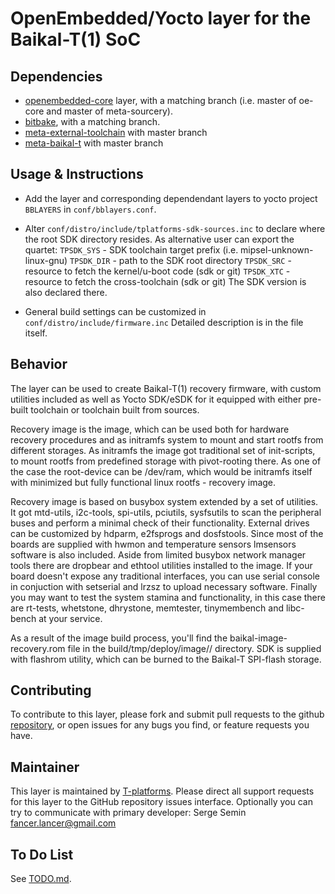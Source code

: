 # OpenEmbedded/Yocto layer for the Baikal-T(1) SoC

## Dependencies

- [openembedded-core](https://github.com/openembedded/openembedded-core)
  layer, with a matching branch (i.e. master of oe-core and master of
  meta-sourcery).
- [bitbake](https://github.com/openembedded/bitbake), with a matching branch.
- [meta-external-toolchain](https://github.com/T-platforms/yocto/meta-external-toolchain)
  with master branch
- [meta-baikal-t](https://github.com/T-platforms/yocto/meta-baikal-t)
  with master branch

## Usage & Instructions

- Add the layer and corresponding dependendant layers to yocto project 
  `BBLAYERS` in `conf/bblayers.conf`.

- Alter `conf/distro/include/tplatforms-sdk-sources.inc` to declare where
  the root SDK directory resides. As alternative user can export the
  quartet:
  `TPSDK_SYS` - SDK toolchain target prefix (i.e. mipsel-unknown-linux-gnu)
  `TPSDK_DIR` - path to the SDK root directory
  `TPSDK_SRC` - resource to fetch the kernel/u-boot code (sdk or git)
  `TPSDK_XTC` - resource to fetch the cross-toolchain (sdk or git)
  The SDK version is also declared there.

- General build settings can be customized in `conf/distro/include/firmware.inc`
  Detailed description is in the file itself.

## Behavior

The layer can be used to create Baikal-T(1) recovery firmware, with custom
utilities included as well as Yocto SDK/eSDK for it equipped with either
pre-built toolchain or toolchain built from sources.

Recovery image is the image, which can be used both for hardware recovery
procedures and as initramfs system to mount and start rootfs from different
storages. As initramfs the image got traditional set of init-scripts, to
mount rootfs from predefined storage with pivot-rooting there. As one of the
case the root-device can be /dev/ram, which would be initramfs itself with
minimized but fully functional linux rootfs - recovery image.

Recovery image is based on busybox system extended by a set of utilities.
It got mtd-utils, i2c-tools, spi-utils, pciutils, sysfsutils to scan the
peripheral buses and perform a minimal check of their functionality.
External drives can be customized by hdparm, e2fsprogs and dosfstools.
Since most of the boards are supplied with hwmon and temperature sensors
lmsensors software is also included. Aside from limited busybox network
manager tools there are dropbear and ethtool utilities installed to the
image. If your board doesn't expose any traditional interfaces, you can use
serial console in conjuction with setserial and lrzsz to upload necessary
software. Finally you may want to test the system stamina and functionality,
in this case there are rt-tests, whetstone, dhrystone, memtester, tinymembench
and libc-bench at your service.

As a result of the image build process, you'll find the
baikal-image-recovery.rom file in the build/tmp/deploy/image/<machine>/
directory. SDK is supplied with flashrom utility, which can be burned to
the Baikal-T SPI-flash storage.

## Contributing

To contribute to this layer, please fork and submit pull requests to the
github [repository](https://github.com/T-Platforms/yocto/meta-recovery), or open
issues for any bugs you find, or feature requests you have.

## Maintainer

This layer is maintained by [T-platforms](https://www.t-platforms.ru/).
Please direct all support requests for this layer to the GitHub repository
issues interface. Optionally you can try to communicate with primary
developer: Serge Semin <fancer.lancer@gmail.com>

## To Do List

See [TODO.md](TODO.md).
